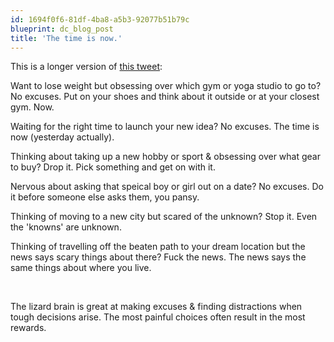 ```yaml
---
id: 1694f0f6-81df-4ba8-a5b3-92077b51b79c
blueprint: dc_blog_post
title: 'The time is now.'
---
```

This is a longer version of <a href="http://bit.ly/xUB6WV">this tweet</a>:

Want to lose weight but obsessing over which gym or yoga studio to go to?
No excuses.
Put on your shoes and think about it outside or at your closest gym. Now.

Waiting for the right time to launch your new idea?
No excuses.
The time is now (yesterday actually).

Thinking about taking up a new hobby or sport &amp; obsessing over what gear to buy?
Drop it.
Pick something and get on with it.

Nervous about asking that speical boy or girl out on a date?
No excuses.
Do it before someone else asks them, you pansy.

Thinking of moving to a new city but scared of the unknown?
Stop it.
Even the 'knowns' are unknown.

Thinking of travelling off the beaten path to your dream location but the news says scary things about there?
Fuck the news.
The news says the same things about where you live.

&nbsp;

The lizard brain is great at making excuses &amp; finding distractions when tough decisions arise. The most painful choices often result in the most rewards.

&nbsp;